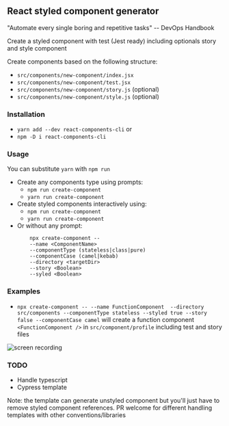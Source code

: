 ## React styled component generator

"Automate every single boring and repetitive tasks" -- DevOps Handbook

Create a styled component with test (Jest ready) including optionals story and style
component

Create components based on the following structure:
- `src/components/new-component/index.jsx`
- `src/components/new-component/test.jsx`
- `src/components/new-component/story.js` (optional)
- `src/components/new-component/style.js` (optional)

### Installation
- `yarn add --dev react-components-cli`
or
- `npm -D i react-components-cli`

### Usage
You can substitute `yarn` with `npm run`
- Create any components type using prompts: 
    - `npm run create-component`
    - `yarn run create-component`
- Create styled components interactively using: 
    - `npm run create-component` 
    - `yarn run create-component`
- Or without any prompt: 
    ```
        npx create-component -- 
        --name <ComponentName> 
        --componentType (stateless|class|pure) 
        --componentCase (camel|kebab)
        --directory <targetDir> 
        --story <Boolean>
        --syled <Boolean>
    ```
    
### Examples

- `npx create-component -- --name FunctionComponent  --directory src/components --componentType stateless --styled true --story false --componentCase camel` 
will create a function component `<FunctionComponent />` in `src/component/profile` including test and story files

![screen recording](http://g.recordit.co/XMuQeSSrgy.gif)

### TODO
- Handle typescript
- Cypress template

Note: the template can generate unstyled component but you'll just have to remove styled component references.
PR welcome for different handling templates with other conventions/libraries
